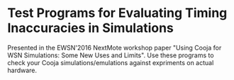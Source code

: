 # Test Programs for Evaluating Timing Inaccuracies in Simulations

Presented in the EWSN'2016 NextMote workshop paper "Using Cooja for WSN Simulations: Some New Uses and Limits".
Use these programs to check your Cooja simulations/emulations against expriments on actual hardware.
